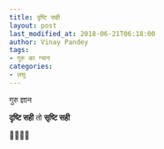 ```yaml
---
title: दृष्टि सही
layout: post
last_modified_at: 2018-06-21T06:18:00
author: Vinay Pandey
tags:
- गुरु का ग्यान
categories:
- लघु
---
```

गुरु ज्ञान

**दृष्टि सही**
तो
**सृष्टि सही**


🙏🌷🌷🙏


